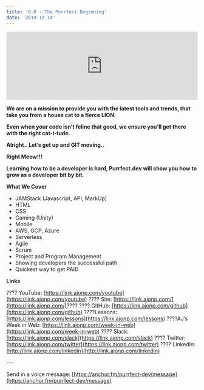 ```yaml
---
title: '0.0 - The Purrfect Beginning'
date: '2019-12-14'
---
```


<iframe style="width: 100%; height: 180px;" src="https://anchor.fm/purrfect-dev/embed/episodes/0-0---The-Purrfect-Beginning-e9hebf" width="100%" height="180px" frameborder="0" scrolling="no"></iframe>

**We are on a mission to provide you with the latest tools and trends, that take you from a house cat to a fierce LION.**

**Even when your code isn’t feline that good, we ensure you’ll get there with the right cat-i-tude.**

**Alright.. Let’s get up and GIT moving..**

**Right Meow!!!**

**Learning how to be a developer is hard, Purrfect.dev will show you how to grow as a developer bit by bit.**

**What We Cover**

- JAMStack (Javascript, API, MarkUp)
- HTML
- CSS
- Gaming (Unity)
- Mobile
- AWS, GCP, Azure
- Serverless
- Agile
- Scrum
- Project and Program Management
- Showing developers the successful path
- Quickest way to get PAID

**Links**

???? YouTube: [https://link.ajonp.com/youtube](https://link.ajonp.com/youtube) ???? Site: [https://link.ajonp.com/](https://link.ajonp.com/)???? ???? GitHub: [https://link.ajonp.com/github](https://link.ajonp.com/github) ????Lessons: [https://link.ajonp.com/lessons](https://link.ajonp.com/lessons) ????AJ’s Week in Web: [https://link.ajonp.com/week-in-web](https://link.ajonp.com/week-in-web) ???? Slack: [https://link.ajonp.com/slack](https://link.ajonp.com/slack) ???? Twitter: [https://link.ajonp.com/twitter](https://link.ajonp.com/twitter) ???? LinkedIn: [http://link.ajonp.com/linkedin](http://link.ajonp.com/linkedin)

\---

Send in a voice message: [https://anchor.fm/purrfect-dev/message](https://anchor.fm/purrfect-dev/message)
